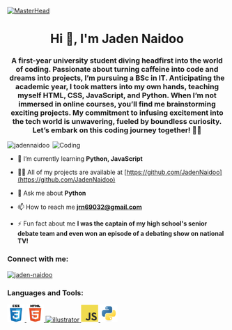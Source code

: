 [![MasterHead](https://i.pinimg.com/originals/19/6a/d9/196ad9d3122098b297d7b99ce9ff209f.gif)](https://github.com/JadenNaidoo)
<h1 align="center">Hi 👋, I'm Jaden Naidoo</h1>
<h3 align="center">A first-year university student diving headfirst into the world of coding. Passionate about turning caffeine into code and dreams into projects, I’m pursuing a BSc in IT. Anticipating the academic year, I took matters into my own hands, teaching myself HTML, CSS, JavaScript, and Python. When I’m not immersed in online courses, you’ll find me brainstorming exciting projects. My commitment to infusing excitement into the tech world is unwavering, fueled by boundless curiosity. Let’s embark on this coding journey together! 🚀✨</h3>

<img align="right" alt="Coding" width="400" src="https://i.pinimg.com/originals/29/12/98/29129842108c46684a26c427741db074.gif">
<p align="left"> <img src="https://komarev.com/ghpvc/?username=jadennaidoo&label=Profile%20views&color=0e75b6&style=flat" alt="jadennaidoo" /> </p>

- 🌱 I’m currently learning **Python, JavaScript**

- 👨‍💻 All of my projects are available at [https://github.com/JadenNaidoo](https://github.com/JadenNaidoo)

- 💬 Ask me about **Python**

- 📫 How to reach me **jrn69032@gmail.com**

- ⚡ Fun fact about me **I was the captain of my high school's senior debate team and even won an episode of a debating show on national TV!**

<h3 align="left">Connect with me:</h3>
<p align="left">
<a href="https://codepen.io/jaden-naidoo" target="blank"><img align="center" src="https://raw.githubusercontent.com/rahuldkjain/github-profile-readme-generator/master/src/images/icons/Social/codepen.svg" alt="jaden-naidoo" height="30" width="40" /></a>
</p>

<h3 align="left">Languages and Tools:</h3>
<p align="left"> <a href="https://www.w3schools.com/css/" target="_blank" rel="noreferrer"> <img src="https://raw.githubusercontent.com/devicons/devicon/master/icons/css3/css3-original-wordmark.svg" alt="css3" width="40" height="40"/> </a> <a href="https://www.w3.org/html/" target="_blank" rel="noreferrer"> <img src="https://raw.githubusercontent.com/devicons/devicon/master/icons/html5/html5-original-wordmark.svg" alt="html5" width="40" height="40"/> </a> <a href="https://www.adobe.com/in/products/illustrator.html" target="_blank" rel="noreferrer"> <img src="https://www.vectorlogo.zone/logos/adobe_illustrator/adobe_illustrator-icon.svg" alt="illustrator" width="40" height="40"/> </a> <a href="https://developer.mozilla.org/en-US/docs/Web/JavaScript" target="_blank" rel="noreferrer"> <img src="https://raw.githubusercontent.com/devicons/devicon/master/icons/javascript/javascript-original.svg" alt="javascript" width="40" height="40"/> </a> <a href="https://www.python.org" target="_blank" rel="noreferrer"> <img src="https://raw.githubusercontent.com/devicons/devicon/master/icons/python/python-original.svg" alt="python" width="40" height="40"/> </a> </p>
